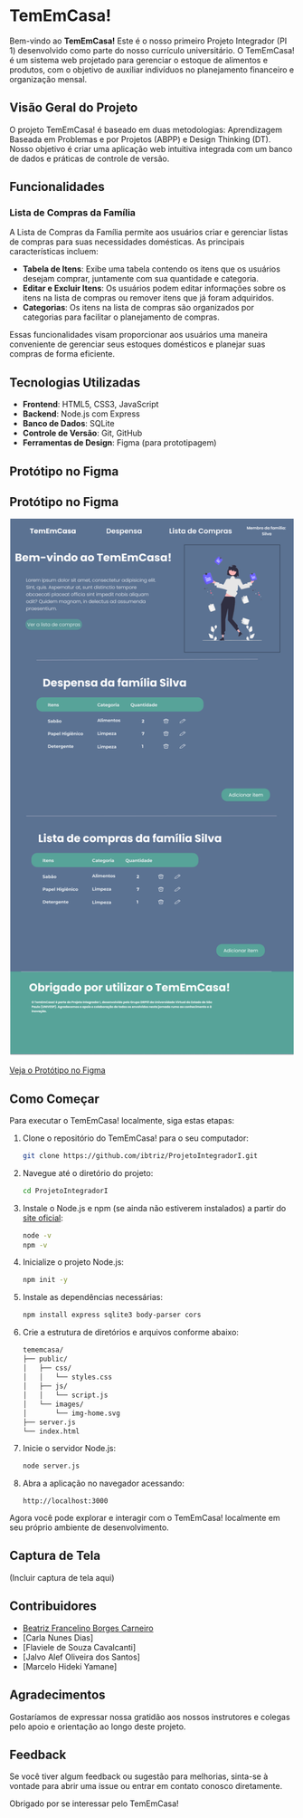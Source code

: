 # TemEmCasa!

Bem-vindo ao **TemEmCasa!** Este é o nosso primeiro Projeto Integrador (PI 1) desenvolvido como parte do nosso currículo universitário. O TemEmCasa! é um sistema web projetado para gerenciar o estoque de alimentos e produtos, com o objetivo de auxiliar indivíduos no planejamento financeiro e organização mensal.

## Visão Geral do Projeto

O projeto TemEmCasa! é baseado em duas metodologias: Aprendizagem Baseada em Problemas e por Projetos (ABPP) e Design Thinking (DT). Nosso objetivo é criar uma aplicação web intuitiva integrada com um banco de dados e práticas de controle de versão.

## Funcionalidades

### Lista de Compras da Família

A Lista de Compras da Família permite aos usuários criar e gerenciar listas de compras para suas necessidades domésticas. As principais características incluem:
- **Tabela de Itens**: Exibe uma tabela contendo os itens que os usuários desejam comprar, juntamente com sua quantidade e categoria.
- **Editar e Excluir Itens**: Os usuários podem editar informações sobre os itens na lista de compras ou remover itens que já foram adquiridos.
- **Categorias**: Os itens na lista de compras são organizados por categorias para facilitar o planejamento de compras.

Essas funcionalidades visam proporcionar aos usuários uma maneira conveniente de gerenciar seus estoques domésticos e planejar suas compras de forma eficiente.

## Tecnologias Utilizadas

- **Frontend**: HTML5, CSS3, JavaScript
- **Backend**: Node.js com Express
- **Banco de Dados**: SQLite
- **Controle de Versão**: Git, GitHub
- **Ferramentas de Design**: Figma (para prototipagem)

## Protótipo no Figma

## Protótipo no Figma

![Página inicial do TemEmCasa!](ProjetoIntegradorI/icons/img-Desktop.jpg)

[Veja o Protótipo no Figma](https://www.figma.com/file/CRQCCnP5GnzMxJLswdadb1/Prot%C3%B3tipo-LandingPage-PI?type=design&node-id=1%3A2&mode=design&t=kYdDBsKGUnv6Oht6-1)

## Como Começar

Para executar o TemEmCasa! localmente, siga estas etapas:

1. Clone o repositório do TemEmCasa! para o seu computador:
    ```bash
    git clone https://github.com/ibtriz/ProjetoIntegradorI.git
    ```

2. Navegue até o diretório do projeto:
    ```bash
    cd ProjetoIntegradorI
    ```

3. Instale o Node.js e npm (se ainda não estiverem instalados) a partir do [site oficial](https://nodejs.org/):
    ```bash
    node -v
    npm -v
    ```

4. Inicialize o projeto Node.js:
    ```bash
    npm init -y
    ```

5. Instale as dependências necessárias:
    ```bash
    npm install express sqlite3 body-parser cors
    ```

6. Crie a estrutura de diretórios e arquivos conforme abaixo:
    ```
    tememcasa/
    ├── public/
    │   ├── css/
    │   │   └── styles.css
    │   ├── js/
    │   │   └── script.js
    │   └── images/
    │       └── img-home.svg
    ├── server.js
    └── index.html
    ```

7. Inicie o servidor Node.js:
    ```bash
    node server.js
    ```

8. Abra a aplicação no navegador acessando:
    ```
    http://localhost:3000
    ```

Agora você pode explorar e interagir com o TemEmCasa! localmente em seu próprio ambiente de desenvolvimento.

## Captura de Tela

(Incluir captura de tela aqui)

## Contribuidores

- [Beatriz Francelino Borges Carneiro](https://github.com/ibtriz)
- [Carla Nunes Dias]
- [Flaviele de Souza Cavalcanti]
- [Jalvo Alef Oliveira dos Santos]
- [Marcelo Hideki Yamane]

## Agradecimentos

Gostaríamos de expressar nossa gratidão aos nossos instrutores e colegas pelo apoio e orientação ao longo deste projeto.

## Feedback

Se você tiver algum feedback ou sugestão para melhorias, sinta-se à vontade para abrir uma issue ou entrar em contato conosco diretamente.

Obrigado por se interessar pelo TemEmCasa!

